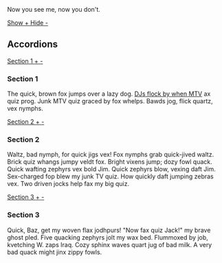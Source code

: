<div class="collapse" id="show-me">
	Now you see me, now you don't.
</div>

<p>
	<a class="collapse-toggle" data-collapse href="#show-me">
		<span class="collapse-text-show">Show +</span>
		<span class="collapse-text-hide">Hide -</span>
	</a>
</p>


## Accordions

<div>
	<p class="no-margin-bottom">
		<a class="collapse-toggle active" data-collapse data-group="accordion" href="#section1">
			Section 1
			<span class="collapse-text-show">+</span>
			<span class="collapse-text-hide">-</span>
		</a>
	</p>
	<div class="collapse active" id="section1">
		<h3>Section 1</h3>
		<p>The quick, brown fox jumps over a lazy dog. <a href="#">DJs flock by when MTV</a> ax quiz prog. Junk MTV quiz graced by fox whelps. Bawds jog, flick quartz, vex nymphs.</p>
	</div>
	<p class="no-margin-bottom">
		<a class="collapse-toggle" data-collapse data-group="accordion" href="#section2">
			Section 2
			<span class="collapse-text-show">+</span>
			<span class="collapse-text-hide">-</span>
		</a>
	</p>
	<div class="collapse" id="section2">
		<h3>Section 2</h3>
		<p>Waltz, bad nymph, for quick jigs vex! Fox nymphs grab quick-jived waltz. Brick quiz whangs jumpy veldt fox. Bright vixens jump; dozy fowl quack. Quick wafting zephyrs vex bold Jim. Quick zephyrs blow, vexing daft Jim. Sex-charged fop blew my junk TV quiz. How quickly daft jumping zebras vex. Two driven jocks help fax my big quiz.</p>
	</div>
	<p class="no-margin-bottom">
		<a class="collapse-toggle" data-collapse data-group="accordion" href="#section3">
			Section 3
			<span class="collapse-text-show">+</span>
			<span class="collapse-text-hide">-</span>
		</a>
	</p>
	<div class="collapse" id="section3">
		<h3>Section 3</h3>
		<p>Quick, Baz, get my woven flax jodhpurs! "Now fax quiz Jack!" my brave ghost pled. Five quacking zephyrs jolt my wax bed. Flummoxed by job, kvetching W. zaps Iraq. Cozy sphinx waves quart jug of bad milk. A very bad quack might jinx zippy fowls.</p>
	</div>
</div>

<br><br><br>